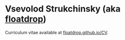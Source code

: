 Vsevolod Strukchinsky (aka [floatdrop](http://github.com/floatdrop))
==

Curriculum vitae available at [floatdrop.github.io/CV](http://floatdrop.github.io/CV).
